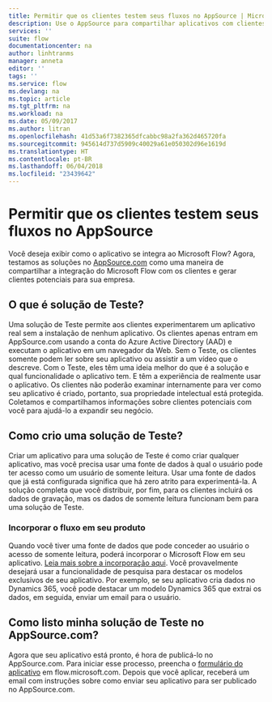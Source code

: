 ```yaml
---
title: Permitir que os clientes testem seus fluxos no AppSource | Microsoft Docs
description: Use o AppSource para compartilhar aplicativos com clientes e gere clientes potenciais para sua empresa.
services: ''
suite: flow
documentationcenter: na
author: linhtranms
manager: anneta
editor: ''
tags: ''
ms.service: flow
ms.devlang: na
ms.topic: article
ms.tgt_pltfrm: na
ms.workload: na
ms.date: 05/09/2017
ms.author: litran
ms.openlocfilehash: 41d53a6f7382365dfcabbc98a2fa362d465720fa
ms.sourcegitcommit: 945614d737d5909c40029a61e050302d96e1619d
ms.translationtype: HT
ms.contentlocale: pt-BR
ms.lasthandoff: 06/04/2018
ms.locfileid: "23439642"
---
```

# <a name="let-customers-test-drive-your-flows-on-appsource"></a>Permitir que os clientes testem seus fluxos no AppSource
Você deseja exibir como o aplicativo se integra ao Microsoft Flow? Agora, testamos as soluções no [AppSource.com](https://appsource.microsoft.com) como uma maneira de compartilhar a integração do Microsoft Flow com os clientes e gerar clientes potenciais para sua empresa.

## <a name="what-is-a-test-drive-solution"></a>O que é solução de Teste?
Uma solução de Teste permite aos clientes experimentarem um aplicativo real sem a instalação de nenhum aplicativo. Os clientes apenas entram em AppSource.com usando a conta do Azure Active Directory (AAD) e executam o aplicativo em um navegador da Web. Sem o Teste, os clientes somente podem ler sobre seu aplicativo ou assistir a um vídeo que o descreve. Com o Teste, eles têm uma ideia melhor do que é a solução e qual funcionalidade o aplicativo tem. E têm a experiência de realmente usar o aplicativo. Os clientes não poderão examinar internamente para ver como seu aplicativo é criado, portanto, sua propriedade intelectual está protegida. Coletamos e compartilhamos informações sobre clientes potenciais com você para ajudá-lo a expandir seu negócio.

## <a name="how-do-i-build-a-test-drive-solution"></a>Como crio uma solução de Teste?
Criar um aplicativo para uma solução de Teste é como criar qualquer aplicativo, mas você precisa usar uma fonte de dados à qual o usuário pode ter acesso como um usuário de somente leitura. Usar uma fonte de dados que já está configurada significa que há zero atrito para experimentá-la. A solução completa que você distribuir, por fim, para os clientes incluirá os dados de gravação, mas os dados de somente leitura funcionam bem para uma solução de Teste.

### <a name="embed-flow-into-your-product"></a>Incorporar o fluxo em seu produto
Quando você tiver uma fonte de dados que pode conceder ao usuário o acesso de somente leitura, poderá incorporar o Microsoft Flow em seu aplicativo. [Leia mais sobre a incorporação aqui](embed-flow-dev.md). Você provavelmente desejará usar a funcionalidade de pesquisa para destacar os modelos exclusivos de seu aplicativo. Por exemplo, se seu aplicativo cria dados no Dynamics 365, você pode destacar um modelo Dynamics 365 que extrai os dados, em seguida, enviar um email para o usuário. 

## <a name="how-do-i-list-my-test-drive-solution-on-appsourcecom"></a>Como listo minha solução de Teste no AppSource.com?
Agora que seu aplicativo está pronto, é hora de publicá-lo no AppSource.com. Para iniciar esse processo, preencha o [formulário do aplicativo](https://flow.microsoft.com/partners/get-listed/) em flow.microsoft.com. Depois que você aplicar, receberá um email com instruções sobre como enviar seu aplicativo para ser publicado no AppSource.com.

